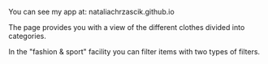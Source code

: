 You can see my app at: nataliachrzascik.github.io

The page provides you with a view of the different clothes divided into categories. 

In the "fashion & sport" facility you can filter items with two types of filters.
